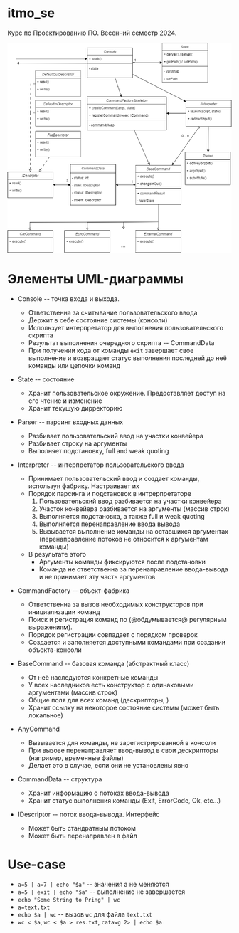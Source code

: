 # itmo_se
Курс по Проектированию ПО. Весенний семестр 2024.

![Архитектура системы](./.data/console.png)

# Элементы UML-диаграммы
* Console -- точка входа и выхода.
  * Ответственна за считывание пользовательского ввода
  * Держит в себе состояние системы (консоли)
  * Использует интерпретатор для выполнения пользовательского скрипта
  * Результат выполнения очередного скрипта -- CommandData
  * При получении кода от команды `exit` завершает свое выполнение и возвращает статус выполнения последней до неё команды или цепочки команд 

* State -- состояние
  * Хранит пользовательское окружение. Предоставляет доступ на его чтение и изменение
  * Хранит текущую дирректорию

* Parser -- парсинг входных данных
  * Разбивает пользовательский ввод на участки конвейера
  * Разбивает строку на аргументы
  * Выполняет подстановку, full and weak quoting
  
* Interpreter -- интерпретатор пользовательского ввода
  * Принимает пользовательский ввод и создает команды, используя фабрику. Настраивает их
  * Порядок парсинга и подстановок в интрерпретаторе
    1. Пользовательский ввод разбивается на участки конвейера
    2. Участок конвейера разбивается на аргументы (массив строк)
    3. Выполняется подстановка, а также full и weak quoting
    4. Выполняется перенаправление ввода вывода
    5. Вызывается выполнение команды на оставшихся аргументах (перенаправление потоков не относится к аргументам команды)
  * В результате этого
    * Аргументы команды фиксируются после подстановки
    * Команда не ответственна за перенаправление ввода-вывода и не принимает эту часть аргументов
  
* CommandFactory -- объект-фабрика
  * Ответственна за вызов необходимых конструкторов при инициализации команд
  * Поиск и регистрация команд по (@обдумывается@ регулярным выражениям).
  * Порядок регистрации совпадает с порядком проверок
  * Создается и заполняется доступными командами при создании объекта-консоли

* BaseCommand -- базовая команда (абстрактный класс)
  * От неё наследуются конкретные команды
  * У всех наследников есть конструктор с одинаковыми аргументами (массив строк)
  * Общие поля для всех команд (дескрипторы, )
  * Хранит ссылку на некоторое состояние системы (может быть локальное)

* AnyCommand
  * Вызывается для команды, не зарегистрированной в консоли
  * При вызове перенаправляет ввод-вывод в свои дескрипторы (например, временные файлы)
  * Делает это в случае, если они не установлены явно
  
* CommandData -- структура
  * Хранит информацию о потоках ввода-вывода
  * Хранит статус выполнения команды (Exit, ErrorCode, Ok, etc...)

* IDescriptor -- поток ввода-вывода. Интерфейс
  * Может быть стандратным потоком
  * Может быть перенаправлен в файл


# Use-case

* `a=5 | a=7 | echo "$a"` -- значения a не меняются
* `a=5 | exit | echo "$a"` -- выполнение не завершается
* `echo "Some String to Pring" | wc`
* `a=text.txt`
* `echo $a | wc` -- вызов `wc` для файла `text.txt`
* `wc < $a`, `wc < $a > res.txt`, `catawg 2> | echo $a`